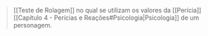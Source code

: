 > [[Teste de Rolagem]] no qual se utilizam os valores da [[Perícia]] [[Capítulo 4 - Perícias e Reações#Psicologia|Psicologia]] de um personagem.